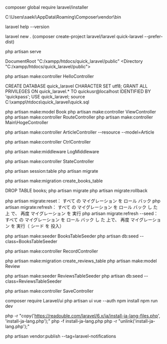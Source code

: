 composer global require laravel/installer

C:\Users\saeki\AppData\Roaming\Composer\vendor\bin

laravel help --version

laravel new .
(composer create-project laravel/laravel quick-laravel --prefer-dist)

php artisan serve

DocumentRoot "C:/xampp/htdocs/quick_laravel/public"
<Directory "C:/xampp/htdocs/quick_laravel/public">

php artisan make:controller HelloController


CREATE DATABASE quick_laravel CHARACTER SET utf8;
GRANT ALL PRIVILEGES ON quick_laravel.* TO quickusr@localhost IDENTIFIED BY 'quickpass';
USE quick_laravel;
source C:\xampp\htdocs\quick_laravel\quick.sql


php artisan make:model Book
php artisan make:controller ViewController
php artisan make:controller RouteController
php artisan make:controller Main\HogeController

php artisan make:controller ArticleController --resource --model=Article

php artisan make:controller CtrlController

php artisan make:middleware LogMiddleware

php artisan make:controller StateController

php artisan session:table
php artisan migrate

php artisan make:migration create_books_table

DROP TABLE books;
php artisan migrate
php artisan migrate:rollback

php artisan migrate:reset： すべて の マイグレーション を ロール バック
php artisan migrate:refresh： すべて の マイグレーション を ロール バック し た 上 で、 再度 マイグレーション を 実行
php artisan migrate:refresh --seed： すべて の マイグレーション を ロール バック し た 上で、 再度 マイグレーション を 実行（ シード を 投入）

php artisan make:seeder BooksTableSeeder
php artisan db:seed --class=BooksTableSeeder

php artisan make:controller RecordController


php artisan make:migration create_reviews_table
php artisan make:model Review

php artisan make:seeder ReviewsTableSeeder
php artisan db:seed --class=ReviewsTableSeeder

php artisan make:controller SaveController

composer require Laravel/ui
php artisan ui vue --auth
npm install
npm run dev

php -r "copy('https://readouble.com/laravel/6.x/ja/install-ja-lang-files.php', 'install-ja-lang.php');"
php -f install-ja-lang.php
php -r "unlink('install-ja-lang.php');"


php artisan vendor:publish --tag=laravel-notifications